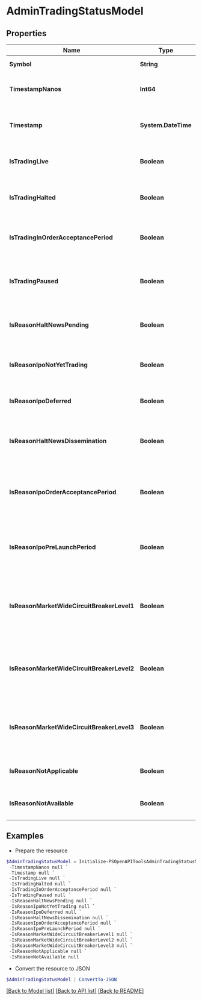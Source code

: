 # AdminTradingStatusModel
## Properties

Name | Type | Description | Notes
------------ | ------------- | ------------- | -------------
**Symbol** | **String** | The stock symbol | [optional] 
**TimestampNanos** | **Int64** | Original timestamp in nanoseconds since epoch | [optional] 
**Timestamp** | **System.DateTime** | Time when the trading status was recorded as DateTime | [optional] 
**IsTradingLive** | **Boolean** | Gets whether the security is currently trading on IEX | [optional] 
**IsTradingHalted** | **Boolean** | Gets whether the security is halted across all US equity markets | [optional] 
**IsTradingInOrderAcceptancePeriod** | **Boolean** | Gets whether the security is in Order Acceptance Period on IEX | [optional] 
**IsTradingPaused** | **Boolean** | Gets whether the security is paused and in Order Acceptance Period on IEX | [optional] 
**IsReasonHaltNewsPending** | **Boolean** | Gets whether the halt reason is News Pending | [optional] 
**IsReasonIpoNotYetTrading** | **Boolean** | Gets whether the halt reason is IPO Not Yet Trading | [optional] 
**IsReasonIpoDeferred** | **Boolean** | Gets whether the halt reason is IPO Deferred | [optional] 
**IsReasonHaltNewsDissemination** | **Boolean** | Gets whether the order acceptance period reason is Halt News Dissemination | [optional] 
**IsReasonIpoOrderAcceptancePeriod** | **Boolean** | Gets whether the order acceptance period reason is IPO Order Acceptance Period | [optional] 
**IsReasonIpoPreLaunchPeriod** | **Boolean** | Gets whether the order acceptance period reason is IPO Pre-Launch Period | [optional] 
**IsReasonMarketWideCircuitBreakerLevel1** | **Boolean** | Gets whether the order acceptance period reason is Market-Wide Circuit Breaker Level 1 – Breached | [optional] 
**IsReasonMarketWideCircuitBreakerLevel2** | **Boolean** | Gets whether the order acceptance period reason is Market-Wide Circuit Breaker Level 2 – Breached | [optional] 
**IsReasonMarketWideCircuitBreakerLevel3** | **Boolean** | Gets whether the halt reason is Market-Wide Circuit Breaker Level 3 – Breached | [optional] 
**IsReasonNotApplicable** | **Boolean** | Gets whether the reason is Not Applicable | [optional] 
**IsReasonNotAvailable** | **Boolean** | Gets whether the halt reason is Not Available | [optional] 

## Examples

- Prepare the resource
```powershell
$AdminTradingStatusModel = Initialize-PSOpenAPIToolsAdminTradingStatusModel  -Symbol null `
 -TimestampNanos null `
 -Timestamp null `
 -IsTradingLive null `
 -IsTradingHalted null `
 -IsTradingInOrderAcceptancePeriod null `
 -IsTradingPaused null `
 -IsReasonHaltNewsPending null `
 -IsReasonIpoNotYetTrading null `
 -IsReasonIpoDeferred null `
 -IsReasonHaltNewsDissemination null `
 -IsReasonIpoOrderAcceptancePeriod null `
 -IsReasonIpoPreLaunchPeriod null `
 -IsReasonMarketWideCircuitBreakerLevel1 null `
 -IsReasonMarketWideCircuitBreakerLevel2 null `
 -IsReasonMarketWideCircuitBreakerLevel3 null `
 -IsReasonNotApplicable null `
 -IsReasonNotAvailable null
```

- Convert the resource to JSON
```powershell
$AdminTradingStatusModel | ConvertTo-JSON
```

[[Back to Model list]](../README.md#documentation-for-models) [[Back to API list]](../README.md#documentation-for-api-endpoints) [[Back to README]](../README.md)

